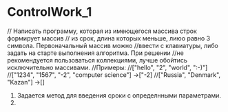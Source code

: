 # ControlWork_1
// Написать программу, которая из имеющегося массива строк формирует массив
// из срок, длина которых меньше, лиюо равно 3 символа. Первоначальный массив можно
//ввести с клавиатуры, либо задать на старте выполнения алгоритма. При решении
//не рекомендуется пользоваться коллекциями, лучше обойтись исключительно массивами.
//Примеры:
//["hello", "2", "world", ":-)"]
//["1234", "1567", "-2", "computer science"] ->["-2]
//["Russia", "Denmark", "Kazan"] ->[]

1. Задается метод для введения сроки с определнными параметрами.
2.
